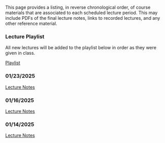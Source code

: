 <!--
.. title: Course Materials
.. slug: index
.. date: 2015-08-25 11:24:22 UTC-05:00
-->

This page provides a listing, in reverse chronological order, of course materials that are associated to
each scheduled lecture period.  This may include PDFs of the final lecture notes, links to recorded lectures, and any other reference material.

### Lecture Playlist

All new lectures will be added to the playlist below in order as they were given in class.


<a href="https://www.youtube.com/playlist?list=PLCnlJOMhMC0MUOWi3-kx6STs1S-2j45qZ" target="blank_">Playlist</a>

### 01/23/2025

[Lecture Notes](/notes/01-23-2025.pdf)

### 01/16/2025

[Lecture Notes](/notes/01-16-2025.pdf)

### 01/14/2025

[Lecture Notes](/notes/01-14-2025.pdf)

<!-- ### 12/07/2015 -->
<!---->
<!-- [Drucker-Prager Example (PDF)](/files/Drucker-Prager.pdf) -->
<!---->
<!-- [Drucker-Prager Example (*Mathematica* notebook)](/files/Drucker-Prager.nb) -->
<!---->
<!-- <a href="//nbviewer.ipython.org/github/johnfoster-pge-utexas/PGE383-AdvGeomechanics/blob/master/files/final.ipynb" target="blank_">Final Project</a> -->
<!---->
<!---->
<!-- ### 12/04/2015 -->
<!---->
<!-- [Lecture Notes](/notes/12-04-2015.pdf) -->
<!---->
<!-- <a href="//www.youtube.com/playlist?list=PLyQr4689RR7B8nOMQMmdoUuYNCjhdtgtT">Lecture Recording</a> -->
<!---->
<!-- <a href="//nbviewer.ipython.org/github/johnfoster-pge-utexas/PGE383-AdvGeomechanics/blob/master/files/assignment5_solution.ipynb" target="blank_">Homework Assignment 5 Solution</a> -->
<!---->
<!---->
<!-- ### 12/02/2015 -->
<!---->
<!-- <a href="//www.youtube.com/playlist?list=PLyQr4689RR7DG8dxPXmpC-PeY1EvGNKY8">Lecture Recording</a> -->
<!---->
<!-- [Slides on MPI and mpi4py](/notes/MPI.pdf) -->
<!---->
<!-- [Slides on Trilinos & PyTrilinos](/notes/Trilinos&PytrilinosOverview.pdf) -->
<!---->
<!-- [Slides on Epetra Maps and Vectors](/notes/EpetraMaps&Vectors.pdf) -->
<!---->
<!---->
<!---->
<!-- ### 11/30/2015 -->
<!---->
<!-- [Lecture Notes](/notes/11-30-2015.pdf) -->
<!---->
<!-- <a href="//www.youtube.com/playlist?list=PLyQr4689RR7Cqu7Uk18KUllTpyupMAMG7">Lecture Recording</a> -->
<!---->
<!-- <a href="//htmlpreview.github.io/?https://github.com/kostyfisik/FEA-compare/blob/master/table.html">Comparison of FEA Code Features</a> -->
<!---->
<!---->
<!-- ### 11/23/2015 -->
<!---->
<!-- [Lecture Notes](/notes/11-23-2015.pdf) -->
<!---->
<!-- <a href="//www.youtube.com/playlist?list=PLyQr4689RR7A8UaFfP1w7ziqNQjT6nsRf">Lecture Recording</a> -->
<!---->
<!-- <a href="//nbviewer.ipython.org/github/johnfoster-pge-utexas/PGE383-AdvGeomechanics/blob/master/files/assignment6.ipynb" target="blank_">Homework Assignment 6</a> -->
<!---->
<!---->
<!-- ### 11/18/2015 -->
<!---->
<!-- [Lecture Notes](/notes/11-18-2015.pdf) -->
<!---->
<!-- <a href="//www.youtube.com/playlist?list=PLyQr4689RR7AunzczSijwfAl4bDQHiElg">Lecture Recording</a> -->
<!---->
<!---->
<!-- ### 11/16/2015 -->
<!---->
<!-- [Lecture Notes](/notes/11-16-2015.pdf) -->
<!---->
<!-- [Plasticity Example (PDF)](/notes/NonlinearFEA_RateForm.pdf) -->
<!---->
<!-- [Plasticity Example (*Mathematica* notebook)](/notes/NonlinearFEA_RateForm.nb) -->
<!---->
<!-- <a href="//www.youtube.com/playlist?list=PLyQr4689RR7AD363goxVeUHwguagNXpab">Lecture Recording</a> -->
<!---->
<!---->
<!-- ### 11/13/2015 -->
<!---->
<!-- [Lecture Notes](/notes/11-13-2015.pdf) -->
<!---->
<!-- <a href="//www.youtube.com/playlist?list=PLyQr4689RR7DHq5BNSPPeKG08E2QFtoiU">Lecture Recording</a> -->
<!---->
<!---->
<!-- ### 11/11/2015 -->
<!---->
<!-- [Lecture Notes](/notes/11-11-2015.pdf) -->
<!---->
<!-- <a href="//www.youtube.com/playlist?list=PLyQr4689RR7DWafi5TPs_oCjEvdhP5y9b">Lecture Recording</a> -->
<!---->
<!-- <a href="//nbviewer.ipython.org/github/johnfoster-pge-utexas/PGE383-AdvGeomechanics/blob/master/files/assignment5.ipynb" target="blank_">Homework Assignment 5</a> -->
<!---->
<!---->
<!-- ### 11/09/2015 -->
<!---->
<!-- [Lecture Notes](/notes/11-09-2015.pdf) -->
<!---->
<!-- <a href="//www.youtube.com/playlist?list=PLyQr4689RR7BzHZLLsrCn-FAXok8EA8GV">Lecture Recording</a> -->
<!---->
<!-- <a href="http://nbviewer.ipython.org/github/johnfoster-pge-utexas/PGE383-AdvGeomechanics/blob/master/files/assignment4_solution.ipynb" target="blank_">Homework Assignment 4 Solution</a> -->
<!---->
<!---->
<!-- ### 11/06/2015 -->
<!---->
<!-- [Lecture Notes](/notes/11-06-2015.pdf) -->
<!---->
<!-- <a href="//www.youtube.com/playlist?list=PLyQr4689RR7A1BDiZuYnwimExGUSVX7nV">Lecture Recording</a> -->
<!---->
<!---->
<!-- ### 11/04/2015 -->
<!---->
<!-- [Lecture Notes](/notes/11-04-2015.pdf) -->
<!---->
<!-- <a href="//www.youtube.com/playlist?list=PLyQr4689RR7BW4atfowtDrZUrB9PD9AJp">Lecture Recording</a> -->
<!---->
<!---->
<!-- ### 11/02/2015 -->
<!---->
<!-- [Lecture Notes](/notes/11-02-2015.pdf) -->
<!---->
<!-- <a href="//www.youtube.com/playlist?list=PLyQr4689RR7CcxKxl-b9gWUCqIqMaOHrN">Lecture Recording</a> -->
<!---->
<!-- <a href="http://nbviewer.ipython.org/github/johnfoster-pge-utexas/PGE383-AdvGeomechanics/blob/master/files/assignment3_solution.ipynb" target="blank_">Homework Assignment 3 Solution</a> -->
<!---->
<!---->
<!-- ### 10/30/2015 -->
<!---->
<!-- [Lecture Notes](/notes/10-30-2015.pdf) -->
<!---->
<!-- <a href="//www.youtube.com/playlist?list=PLyQr4689RR7Dpb7BsCZvh1Z_HYy2--bGO">Lecture Recording</a> -->
<!---->
<!-- [Plane Elasticity Stiffness Matrix Example](https://youtu.be/HWup6NiYop4?list=PLyQr4689RR7DIKTWX12cVIfnu9erVRkHE) -->
<!---->
<!-- [Homework Assignment 4](/files/assignment4.pdf) -- Due Friday, November, 6, 2015 -->
<!---->
<!---->
<!-- ### 10/28/2015 -->
<!---->
<!-- [Lecture Notes](/notes/10-28-2015.pdf) -->
<!---->
<!-- <a href="//www.youtube.com/playlist?list=PLyQr4689RR7A5rjmftfmtHeKFcaVRguHf">Lecture Recording</a> -->
<!---->
<!---->
<!-- ### 10/26/2015 -->
<!---->
<!-- [Lecture Notes](/notes/10-26-2015.pdf) -->
<!---->
<!-- <a href="//www.youtube.com/playlist?list=PLyQr4689RR7Dv9SXUldd-MUaHFUglLGZC">Lecture Recording</a> -->
<!---->
<!---->
<!-- ### 10/23/2015 -->
<!---->
<!-- [Lecture Notes](/notes/10-23-2015.pdf) -->
<!---->
<!-- <a href="//www.youtube.com/playlist?list=PLyQr4689RR7ATlifYy4aLm2EkZKfCqfw1">Lecture Recording</a> -->
<!---->
<!---->
<!-- ### 10/21/2015 -->
<!---->
<!-- [Lecture Notes](/notes/10-21-2015.pdf) -->
<!---->
<!-- <a href="//www.youtube.com/playlist?list=PLyQr4689RR7BkSVds3TPPjJr_EG3CkcVH">Lecture Recording</a> -->
<!---->
<!---->
<!-- ### 10/19/2015 -->
<!---->
<!-- [Lecture Notes](/notes/10-19-2015.pdf) -->
<!---->
<!-- <a href="//youtu.be/Wgv7AWDFeuQ?list=PLyQr4689RR7AaxCNPTZ5CRb-LEgHbD6AZ">Lecture Recording</a> -->
<!---->
<!---->
<!-- ### 10/14/2015 -->
<!---->
<!-- [Lecture Notes](/notes/10-14-2015.pdf) -->
<!---->
<!-- <a href="//www.youtube.com/playlist?list=PLyQr4689RR7AYmhtC4F6NsCqilNa1DCko">Lecture Recording</a> -->
<!---->
<!---->
<!-- ### 10/12/2015 -->
<!---->
<!-- [Homework Assignment 3](/files/assignment3.pdf) -- Due Friday, October, 30, 2015 -->
<!---->
<!-- [Lecture Notes](/notes/10-12-2015.pdf) -->
<!---->
<!-- <a href="//www.youtube.com/playlist?list=PLyQr4689RR7AIKmYR1rc8uM_fCHrrm4cu">Lecture Recording</a> -->
<!---->
<!---->
<!-- ### 10/09/2015 -->
<!---->
<!-- [Lecture Notes](/notes/10-09-2015.pdf) -->
<!---->
<!-- <a href="//www.youtube.com/playlist?list=PLyQr4689RR7B7uKvUsDn-B3COuailXpaf">Lecture Recording</a> -->
<!---->
<!---->
<!---->
<!-- ### 10/07/2015 -->
<!---->
<!-- [Lecture Notes](/notes/10-07-2015.pdf) -->
<!---->
<!-- <a href="//www.youtube.com/playlist?list=PLyQr4689RR7DsG2y6ucGqrpwTzvKFJ32A">Lecture Recording</a> -->
<!---->
<!-- <a href="//www.youtube.com/watch?v=x7jSGYv7bWo">Introduction to the Calculus of Variations</a> -->
<!---->
<!---->
<!---->
<!-- ### 10/04/2015 -->
<!---->
<!-- <a href="//nbviewer.ipython.org/github/johnfoster-pge-utexas/PGE383-AdvGeomechanics/blob/master/files/MidtermExamSolution.ipynb" target="blank_">Midterm Exam Solution</a> -->
<!---->
<!-- [Lecture Notes](/notes/10-05-2015.pdf) -->
<!---->
<!-- <a href="//www.youtube.com/playlist?list=PLyQr4689RR7D6tT7JboS0moGuRZG7k-CK">Lecture Recording</a> -->
<!---->
<!---->
<!-- ### 10/02/2015 -->
<!---->
<!-- [Lecture Notes](/notes/10-02-2015.pdf) -->
<!---->
<!-- <a href="//www.youtube.com/playlist?list=PLyQr4689RR7ApyU31yRYrmmTk2kKZ5cuL">Lecture Recording</a> -->
<!---->
<!-- <a href="//nbviewer.ipython.org/github/johnfoster-pge-utexas/PGE383-AdvGeomechanics/blob/master/files/assignment2_solution.ipynb" target="blank_">Homework 2 Solution</a> -->
<!---->
<!---->
<!-- ### 09/30/2015 -->
<!---->
<!-- [Lecture Notes](/notes/09-30-2015.pdf) -->
<!---->
<!-- <a href="//www.youtube.com/playlist?list=PLyQr4689RR7BTzQn-fC9EHyg2n7DiWKaG">Lecture Recording</a> -->
<!---->
<!-- ### 09/28/2015 -->
<!---->
<!-- [Lecture Notes](/notes/09-28-2015.pdf) -->
<!---->
<!-- <a href="//www.youtube.com/playlist?list=PLyQr4689RR7CwWhieNioR3S3g7Z-Wq1-n">Lecture Recording</a> -->
<!---->
<!---->
<!-- ### 09/25/2015 -->
<!---->
<!-- [Lecture Notes](/notes/09-25-2015.pdf) -->
<!---->
<!-- <a href="//www.youtube.com/playlist?list=PLyQr4689RR7CMJQACOJmvIr9OF4FnKTFG">Lecture Recording</a> -->
<!---->
<!---->
<!-- ### 09/23/2015 -->
<!---->
<!-- [Lecture Notes](/notes/09-23-2015.pdf) -->
<!---->
<!-- <a href="//www.youtube.com/playlist?list=PLyQr4689RR7CQaEEpu_6xOWtGRs_Pbg--">Lecture Recording</a> -->
<!---->
<!-- <a href="//nbviewer.ipython.org/github/johnfoster-pge-utexas/PGE383-AdvGeomechanics/blob/master/files/assignment1_solution.ipynb" target="blank_">Homework 1 Solution</a> -->
<!---->
<!---->
<!-- ### 09/21/2015 -->
<!---->
<!-- [Homework Assignment 2](/files/assignment2.pdf) -- Due Monday, September 28, 2015 -->
<!---->
<!-- [Lecture Notes](/notes/09-21-2015.pdf) -->
<!---->
<!-- <a href="//www.youtube.com/playlist?list=PLyQr4689RR7C1fyhARCChCMsJVlneDVee">Lecture Recording</a> -->
<!---->
<!---->
<!-- ### 09/18/2015 -->
<!---->
<!-- [Lecture Notes](/notes/09-18-2015.pdf) -->
<!---->
<!-- <a href="//www.youtube.com/playlist?list=PLyQr4689RR7AwE5EN1DkaQ0nUCCbai54B">Lecture Recording</a> -->
<!---->
<!---->
<!-- ### 09/16/2015 -->
<!---->
<!-- [Lecture Notes](/notes/09-16-2015.pdf) -->
<!---->
<!-- <a href="//www.youtube.com/playlist?list=PLyQr4689RR7DLIwRt0ru4LtteCyETdCq3">Lecture Recording</a> -->
<!---->
<!---->
<!-- ### 09/14/2015 -->
<!---->
<!-- [Lecture Notes](/notes/09-14-2015.pdf) -->
<!---->
<!-- <a href="//www.youtube.com/playlist?list=PLyQr4689RR7B3UjxS67uknCSfCZmo1eZF">Lecture Recording</a> -->
<!---->
<!---->
<!-- ### 09/11/2015 -->
<!---->
<!-- [Lecture Notes](/notes/09-11-2015.pdf) -->
<!---->
<!-- <a href="//www.youtube.com/playlist?list=PLyQr4689RR7BwBLXb2uotDT_Z3pm6uid0">Lecture Recording</a> -->
<!---->
<!---->
<!-- ### 09/09/2015 -->
<!---->
<!-- [Lecture Notes](/notes/09-09-2015.pdf) -->
<!---->
<!-- <a href="//www.youtube.com/playlist?list=PLyQr4689RR7AjIdbITF5gf4_DeD4RYqDU">Lecture Recording</a> -->
<!---->
<!---->
<!-- ### 09/07/2015 -->
<!---->
<!-- [Lecture Notes](/notes/09-07-2015.pdf) -->
<!---->
<!-- <a href="//www.youtube.com/playlist?list=PLyQr4689RR7ATbRrTifIldjYN33Z5OogD">Lecture Recording</a> -->
<!---->
<!---->
<!-- ### 09/04/2015 -->
<!---->
<!-- [Homework Assignment 1](/files/assignment1.pdf) -- Due Monday, September 21, 2015 -->
<!---->
<!-- [Lecture Notes](/notes/09-04-2015.pdf) -->
<!---->
<!-- <a href="//www.youtube.com/playlist?list=PLyQr4689RR7AdUwQoDIL5ltmYj2QdwLsW">Lecture Recording</a> -->
<!---->
<!---->
<!-- ### 09/02/2015 -->
<!---->
<!-- [Lecture Notes](/notes/09-02-2015.pdf) -->
<!---->
<!-- <a href="//www.youtube.com/playlist?list=PLyQr4689RR7ArAzZRZ7pN5X-XKGHsi0js">Lecture Recording</a> -->
<!---->
<!---->
<!-- ### 08/31/2015 -->
<!---->
<!-- [Lecture Notes](/notes/08-31-2015.pdf) -->
<!---->
<!-- <a href="//www.youtube.com/playlist?list=PLyQr4689RR7DL47yns8WDIPi6rPvu7DgQ">Lecture Recording</a> -->
<!---->
<!---->
<!-- ### 08/28/2015 -->
<!---->
<!-- [Lecture Notes](/notes/08-28-2015.pdf) -->
<!---->
<!-- <a href="//www.youtube.com/playlist?list=PLyQr4689RR7CAHpEaI5nIY7fMi0i5RT8o">Lecture Recording</a> -->
<!---->
<!---->
<!-- ### 08/26/2015 -->
<!---->
<!-- [Lecture Notes](/notes/08-26-2015.pdf) -->
<!---->
<!-- <a href="//www.youtube.com/playlist?list=PLyQr4689RR7AijLdow6wOvk06bxIkaME3">Lecture Recording</a> -->




